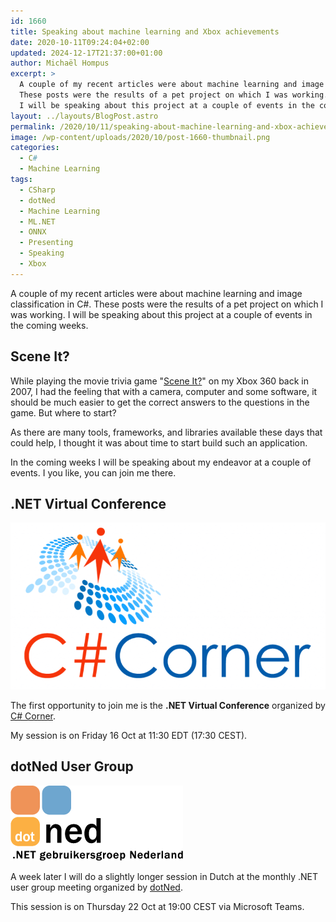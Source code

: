 ```yaml
---
id: 1660
title: Speaking about machine learning and Xbox achievements
date: 2020-10-11T09:24:04+02:00
updated: 2024-12-17T21:37:00+01:00
author: Michaël Hompus
excerpt: >
  A couple of my recent articles were about machine learning and image classification in C#.
  These posts were the results of a pet project on which I was working.
  I will be speaking about this project at a couple of events in the coming weeks.
layout: ../layouts/BlogPost.astro
permalink: /2020/10/11/speaking-about-machine-learning-and-xbox-achievements/
image: /wp-content/uploads/2020/10/post-1660-thumbnail.png
categories:
  - C#
  - Machine Learning
tags:
  - CSharp
  - dotNed
  - Machine Learning
  - ML.NET
  - ONNX
  - Presenting
  - Speaking
  - Xbox
---
```


A couple of my recent articles were about machine learning and image classification in C#.
These posts were the results of a pet project on which I was working.
I will be speaking about this project at a couple of events in the coming weeks.

<!--more-->

## Scene It?

While playing the movie trivia game "[Scene It?](https://en.wikipedia.org/wiki/Scene_It?)" on my Xbox 360 back in 2007,
I had the feeling that with a camera, computer and some software,
it should be much easier to get the correct answers to the questions in the game.
But where to start?

As there are many tools, frameworks, and libraries available these days that could help,
I thought it was about time to start build such an application.

In the coming weeks I will be speaking about my endeavor at a couple of events.
I you like, you can join me there.

## .NET Virtual Conference

![Logo of C# Corner](/wp-content/uploads/2020/10/ccorner_logo.png)

The first opportunity to join me is the **.NET Virtual Conference** organized by [C# Corner](https://www.c-sharpcorner.com).

My session is on Friday 16 Oct at 11:30 EDT (17:30 CEST).

## dotNed User Group

![Logo of dotNed](/wp-content/uploads/2020/10/logo_dotned.gif)

A week later I will do a slightly longer session in Dutch at the monthly .NET user group meeting organized by [dotNed](https://dotned.nl).

This session is on Thursday 22 Oct at 19:00 CEST via Microsoft Teams.
